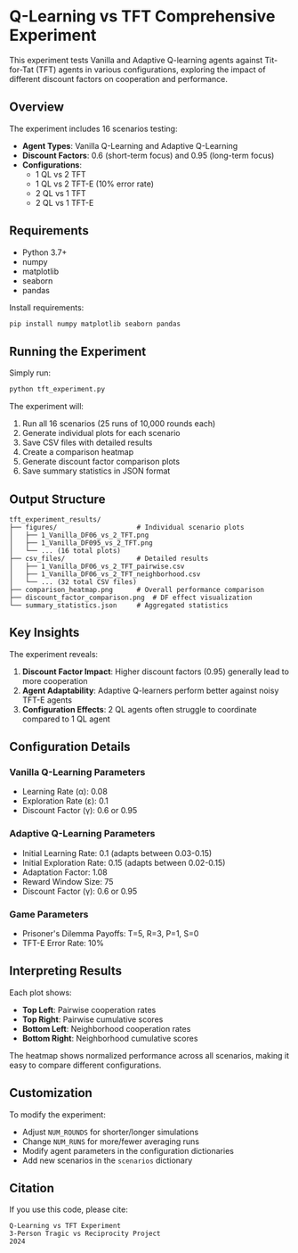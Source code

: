 # Q-Learning vs TFT Comprehensive Experiment

This experiment tests Vanilla and Adaptive Q-learning agents against Tit-for-Tat (TFT) agents in various configurations, exploring the impact of different discount factors on cooperation and performance.

## Overview

The experiment includes 16 scenarios testing:
- **Agent Types**: Vanilla Q-Learning and Adaptive Q-Learning
- **Discount Factors**: 0.6 (short-term focus) and 0.95 (long-term focus)
- **Configurations**: 
  - 1 QL vs 2 TFT
  - 1 QL vs 2 TFT-E (10% error rate)
  - 2 QL vs 1 TFT
  - 2 QL vs 1 TFT-E

## Requirements

- Python 3.7+
- numpy
- matplotlib
- seaborn
- pandas

Install requirements:
```bash
pip install numpy matplotlib seaborn pandas
```

## Running the Experiment

Simply run:
```bash
python tft_experiment.py
```

The experiment will:
1. Run all 16 scenarios (25 runs of 10,000 rounds each)
2. Generate individual plots for each scenario
3. Save CSV files with detailed results
4. Create a comparison heatmap
5. Generate discount factor comparison plots
6. Save summary statistics in JSON format

## Output Structure

```
tft_experiment_results/
├── figures/                    # Individual scenario plots
│   ├── 1_Vanilla_DF06_vs_2_TFT.png
│   ├── 1_Vanilla_DF095_vs_2_TFT.png
│   └── ... (16 total plots)
├── csv_files/                  # Detailed results
│   ├── 1_Vanilla_DF06_vs_2_TFT_pairwise.csv
│   ├── 1_Vanilla_DF06_vs_2_TFT_neighborhood.csv
│   └── ... (32 total CSV files)
├── comparison_heatmap.png      # Overall performance comparison
├── discount_factor_comparison.png  # DF effect visualization
└── summary_statistics.json     # Aggregated statistics
```

## Key Insights

The experiment reveals:
1. **Discount Factor Impact**: Higher discount factors (0.95) generally lead to more cooperation
2. **Agent Adaptability**: Adaptive Q-learners perform better against noisy TFT-E agents
3. **Configuration Effects**: 2 QL agents often struggle to coordinate compared to 1 QL agent

## Configuration Details

### Vanilla Q-Learning Parameters
- Learning Rate (α): 0.08
- Exploration Rate (ε): 0.1
- Discount Factor (γ): 0.6 or 0.95

### Adaptive Q-Learning Parameters
- Initial Learning Rate: 0.1 (adapts between 0.03-0.15)
- Initial Exploration Rate: 0.15 (adapts between 0.02-0.15)
- Adaptation Factor: 1.08
- Reward Window Size: 75
- Discount Factor (γ): 0.6 or 0.95

### Game Parameters
- Prisoner's Dilemma Payoffs: T=5, R=3, P=1, S=0
- TFT-E Error Rate: 10%

## Interpreting Results

Each plot shows:
- **Top Left**: Pairwise cooperation rates
- **Top Right**: Pairwise cumulative scores
- **Bottom Left**: Neighborhood cooperation rates
- **Bottom Right**: Neighborhood cumulative scores

The heatmap shows normalized performance across all scenarios, making it easy to compare different configurations.

## Customization

To modify the experiment:
- Adjust `NUM_ROUNDS` for shorter/longer simulations
- Change `NUM_RUNS` for more/fewer averaging runs
- Modify agent parameters in the configuration dictionaries
- Add new scenarios in the `scenarios` dictionary

## Citation

If you use this code, please cite:
```
Q-Learning vs TFT Experiment
3-Person Tragic vs Reciprocity Project
2024
```